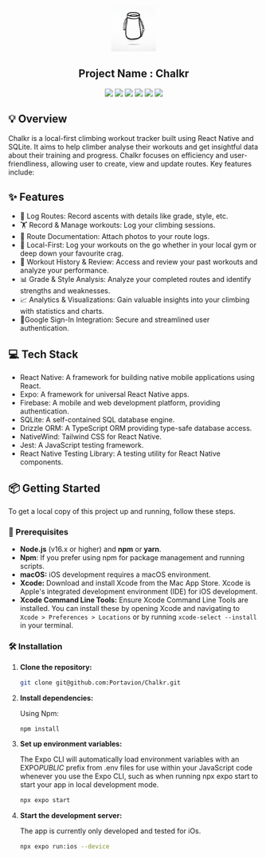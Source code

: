 <div align="center">
<img src="./Chalkr/assets/images/icon-nobg.png" width="90" alt="Logo" />

<h2> Project Name : Chalkr </h2>

![](https://img.shields.io/badge/TypeScript-007ACC?style=for-the-badge&logo=typescript&logoColor=white)
![](https://img.shields.io/badge/React-61DAFB?style=for-the-badge&logo=react&logoColor=black)
![](https://img.shields.io/badge/Expo-007ACC?style=for-the-badge&logo=expo&logoColor=white)
![](https://img.shields.io/badge/Tailwind_CSS-38B2AC?style=for-the-badge&logo=tailwind-css&logoColor=white)
![](https://img.shields.io/badge/Drizzle-3982CE?style=for-the-badge&logo=drizzle&logoColor=white)
![](https://img.shields.io/badge/firebase-6200EE?style=for-the-badge&logo=firebase&logoColor=white)

</div>

## 💡 Overview

<!--TODO: video demonstration-->

Chalkr is a local-first climbing workout tracker built using React Native and
SQLite. It aims to help climber analyse their workouts and get insightful data
about their training and progress. Chalkr focuses on efficiency and
user-friendliness, allowing user to create, view and update routes. Key features
include:

## ✨ Features

- 🧗 Log Routes: Record ascents with details like grade, style, etc.
- 🏋️ Record & Manage workouts: Log your climbing sessions.
- 📸 Route Documentation: Attach photos to your route logs.
- 📱 Local-First: Log your workouts on the go whether in your local gym or deep
  down your favourite crag.
- 📅 Workout History & Review: Access and review your past workouts and analyze
  your performance.
- 📊 Grade & Style Analysis: Analyze your completed routes and identify
  strengths and weaknesses.
- 📈 Analytics & Visualizations: Gain valuable insights into your climbing with
  statistics and charts.
- 🔐Google Sign-In Integration: Secure and streamlined user authentication.

## 💻 Tech Stack

- React Native: A framework for building native mobile applications using React.
- Expo: A framework for universal React Native apps.
- Firebase: A mobile and web development platform, providing authentication.
- SQLite: A self-contained SQL database engine.
- Drizzle ORM: A TypeScript ORM providing type-safe database access.
- NativeWind: Tailwind CSS for React Native.
- Jest: A JavaScript testing framework.
- React Native Testing Library: A testing utility for React Native components.

## 📦 Getting Started

To get a local copy of this project up and running, follow these steps.

### 🚀 Prerequisites

- **Node.js** (v16.x or higher) and **npm** or **yarn**.
- **Npm**: If you prefer using npm for package management and running scripts.
- **macOS:** iOS development requires a macOS environment.
- **Xcode:** Download and install Xcode from the Mac App Store. Xcode is Apple's
  integrated development environment (IDE) for iOS development.
- **Xcode Command Line Tools:** Ensure Xcode Command Line Tools are installed.
  You can install these by opening Xcode and navigating to
  `Xcode > Preferences > Locations` or by running `xcode-select --install` in
  your terminal.

### 🛠️ Installation

1. **Clone the repository:**

   ```bash
   git clone git@github.com:Portavion/Chalkr.git
   ```

2. **Install dependencies:**

   Using Npm:

   ```bash
   npm install
   ```

3. **Set up environment variables:**

   The Expo CLI will automatically load environment variables with an
   EXPO*PUBLIC* prefix from .env files for use within your JavaScript code
   whenever you use the Expo CLI, such as when running npx expo start to start
   your app in local development mode.

   ```bash
   npx expo start
   ```

4. **Start the development server:**

   The app is currently only developed and tested for iOs.

   ```bash
   npx expo run:ios --device
   ```
